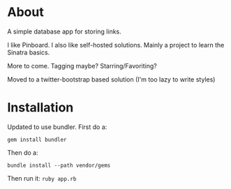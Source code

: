 About 
=====

A simple database app for storing links.

I like Pinboard. I also like self-hosted solutions. Mainly a project to learn the Sinatra basics.

More to come. Tagging maybe? Starring/Favoriting?

Moved to a twitter-bootstrap based solution (I'm too lazy to write styles)

Installation
============

Updated to use bundler. First do a:

`gem install bundler`

Then do a:

`bundle install --path vendor/gems`

Then run it:
`ruby app.rb`
